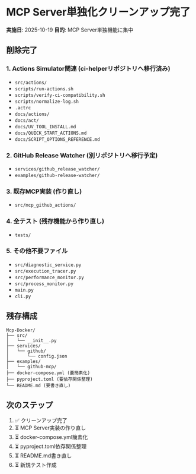 # MCP Server単独化クリーンアップ完了

**実施日**: 2025-10-19
**目的**: MCP Server単独機能に集中

## 削除完了

### 1. Actions Simulator関連 (ci-helperリポジトリへ移行済み)
- `src/actions/`
- `scripts/run-actions.sh`
- `scripts/verify-ci-compatibility.sh`
- `scripts/normalize-log.sh`
- `.actrc`
- `docs/actions/`
- `docs/act/`
- `docs/UV_TOOL_INSTALL.md`
- `docs/QUICK_START_ACTIONS.md`
- `docs/SCRIPT_OPTIONS_REFERENCE.md`

### 2. GitHub Release Watcher (別リポジトリへ移行予定)
- `services/github_release_watcher/`
- `examples/github-release-watcher/`

### 3. 既存MCP実装 (作り直し)
- `src/mcp_github_actions/`

### 4. 全テスト (残存機能から作り直し)
- `tests/`

### 5. その他不要ファイル
- `src/diagnostic_service.py`
- `src/execution_tracer.py`
- `src/performance_monitor.py`
- `src/process_monitor.py`
- `main.py`
- `cli.py`

## 残存構成

```
Mcp-Docker/
├── src/
│   └── __init__.py
├── services/
│   └── github/
│       └── config.json
├── examples/
│   └── github-mcp/
├── docker-compose.yml (要簡素化)
├── pyproject.toml (要依存関係整理)
└── README.md (要書き直し)
```

## 次のステップ

1. ✅ クリーンアップ完了
2. ⏳ MCP Server実装の作り直し
3. ⏳ docker-compose.yml簡素化
4. ⏳ pyproject.toml依存関係整理
5. ⏳ README.md書き直し
6. ⏳ 新規テスト作成
